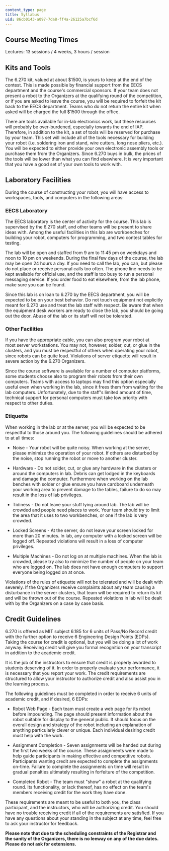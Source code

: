 ```yaml
---
content_type: page
title: Syllabus
uid: 86cb0143-a097-7da8-ff4a-26125a7bcf6d
---
```


Course Meeting Times
--------------------

Lectures: 13 sessions / 4 weeks, 3 hours / session

Kits and Tools
--------------

The 6.270 kit, valued at about $1500, is yours to keep at the end of the contest. This is made possible by financial support from the EECS department and the course's commercial sponsors. If your team does not present a robot to the Organizers at the qualifying round of the competition, or if you are asked to leave the course, you will be required to forfeit the kit back to the EECS department. Teams who do not return the entire kit when asked will be charged the full $1500 through the office.

There are tools available for in-lab electronics work, but these resources will probably be over-burdened, especially towards the end of IAP. Therefore, in addition to the kit, a set of tools will be reserved for purchase by your team. This set will include all of the tools necessary for building your robot (i.e. soldering iron and stand, wire cutters, long nose pliers, etc.). You will be expected to either provide your own electronic assembly tools or purchase them from the Organizers. Since 6.270 buys in bulk, the prices of the tools will be lower than what you can find elsewhere. It is very important that you have a good set of your own tools to work with.

Laboratory Facilities
---------------------

During the course of constructing your robot, you will have access to workspaces, tools, and computers in the following areas:

### EECS Laboratory

The EECS laboratory is the center of activity for the course. This lab is supervised by the 6.270 staff, and other teams will be present to share ideas with. Among the useful facilities in this lab are workbenches for building your robot, computers for programming, and two contest tables for testing.

The lab will be open and staffed from 9 am to 11:45 pm on weekdays and noon to 10 pm on weekends. During the final few days of the course, the lab may be open 24 hours a day. If you need to call the lab, you can, but please do not place or receive personal calls too often. The phone line needs to be kept available for official use, and the staff is too busy to run a personal messaging service. If you order food to eat elsewhere, from the lab phone, make sure you can be found.

Since this lab is on loan to 6.270 by the EECS department, you will be expected to be on your best behavior. Do not touch equipment not explicitly meant for 6.270 use and treat the lab staff with respect. Be aware that when the equipment desk workers are ready to close the lab, you should be going out the door. Abuse of the lab or its staff will not be tolerated.

### Other Facilities

If you have the appropriate cable, you can also program your robot at most server workstations. You may not, however, solder, cut, or glue in the clusters, and you must be respectful of others when operating your robot, since robots can be quite loud. Violations of server etiquette will result in severe action by the 6.270 Organizers.

Since the course software is available for a number of computer platforms, some students choose also to program their robots from their own computers. Teams with access to laptops may find this option especially useful even when working in the lab, since it frees them from waiting for the lab computers. Unfortunately, due to the staff's limited amount of time, technical support for personal computers must take low priority with respect to other duties.

### Etiquette

When working in the lab or at the server, you will be expected to be respectful to those around you. The following guidelines should be adhered to at all times:

*   Noise - Your robot will be quite noisy. When working at the server, please minimize the operation of your robot. If others are disturbed by the noise, stop running the robot or move to another cluster.  
      
    
*   Hardware - Do not solder, cut, or glue any hardware in the clusters or around the computers in lab. Debris can get lodged in the keyboards and damage the computer. Furthermore when working on the lab benches with solder or glue ensure you have cardboard underneath your working area to prevent damage to the tables, failure to do so may result in the loss of lab privileges.  
      
    
*   Tidiness - Do not leave your stuff lying around lab. The lab will be crowded and people need places to work. Your team should try to limit the area that it uses to two workbenches, or one if the lab is very crowded.  
      
    
*   Locked Screens - At the server, do not leave your screen locked for more than 20 minutes. In lab, any computer with a locked screen will be logged off. Repeated violations will result in a loss of computer privileges.  
      
    
*   Multiple Machines - Do not log on at multiple machines. When the lab is crowded, please try also to minimize the number of people on your team who are logged on. The lab does not have enough computers to support everyone being logged on at once.

Violations of the rules of etiquette will not be tolerated and will be dealt with severely. If the Organizers receive complaints about any team causing a disturbance in the server clusters, that team will be required to return its kit and will be thrown out of the course. Repeated violations in lab will be dealt with by the Organizers on a case by case basis.

Credit Guidelines
-----------------

6.270 is offered as MIT subject 6.185 for 6 units of Pass/No Record credit with the further option to receive 6 Engineering Design Points (EDPs). Taking the course for credit is optional, but you will be doing a lot of work anyway. Receiving credit will give you formal recognition on your transcript in addition to the academic credit.

It is the job of the instructors to ensure that credit is properly awarded to students deserving of it. In order to properly evaluate your performance, it is necessary that you report your work. The credit requirements are structured to allow your instructor to authorize credit and also assist you in the learning process.

The following guidelines must be completed in order to receive 6 units of academic credit, and if desired, 6 EDPs:

*   Robot Web Page - Each team must create a web page for its robot before impounding. The page should present information about the robot suitable for display to the general public. It should focus on the overall design and strategy of the robot including an explanation of anything particularly clever or unique. Each individual desiring credit must help with the work.  
      
    
*   Assignment Completion - Seven assignments will be handed out during the first two weeks of the course. These assignments were made to help guide participants in making effective and competitive robots. Participants wanting credit are expected to complete the assignments on-time. Failure to complete the assignments on time will result in gradual penalties ultimately resulting in forfeiture of the competition.  
      
    
*   Completed Robot - The team must "show" a robot at the qualifying round. Its functionality, or lack thereof, has no effect on the team's members receiving credit for the work they have done.

These requirements are meant to be useful to both you, the class participant, and the instructors, who will be authorizing credit. You should have no trouble receiving credit if all of the requirements are satisfied. If you have any questions about your standing in the subject at any time, feel free to ask your instructor for feedback.

**Please note that due to the scheduling constraints of the Registrar and the sanity of the Organizers, there is no leeway on any of the due dates. Please do not ask for extensions.**